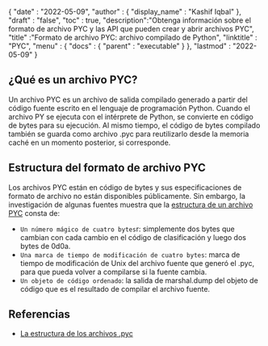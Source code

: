 {
  "date" : "2022-05-09",
  "author" : {
    "display_name" : "Kashif Iqbal"
},
  "draft" : "false",
  "toc" : true,
  "description":"Obtenga información sobre el formato de archivo PYC y las API que pueden crear y abrir archivos PYC",
  "title" :"Formato de archivo PYC: archivo compilado de Python",
  "linktitle" : "PYC",
  "menu" : {
    "docs" : {
      "parent" : "executable"
}
},
  "lastmod" : "2022-05-09"
}

## ¿Qué es un archivo PYC?

Un archivo PYC es un archivo de salida compilado generado a partir del código fuente escrito en el lenguaje de programación Python. Cuando el archivo PY se ejecuta con el intérprete de Python, se convierte en código de bytes para su ejecución. Al mismo tiempo, el código de bytes compilado también se guarda como archivo .pyc para reutilizarlo desde la memoria caché en un momento posterior, si corresponde.

## Estructura del formato de archivo PYC

Los archivos PYC están en código de bytes y sus especificaciones de formato de archivo no están disponibles públicamente. Sin embargo, la investigación de algunas fuentes muestra que la [estructura de un archivo PYC](https://nedbatchelder.com/blog/200804/the_structure_of_pyc_files.html) consta de:

* `Un número mágico de cuatro bytes`r: simplemente dos bytes que cambian con cada cambio en el código de clasificación y luego dos bytes de 0d0a.
* `Una marca de tiempo de modificación de cuatro bytes`: marca de tiempo de modificación de Unix del archivo fuente que generó el .pyc, para que pueda volver a compilarse si la fuente cambia.
* `Un objeto de código ordenado`: la salida de marshal.dump del objeto de código que es el resultado de compilar el archivo fuente.

## Referencias

* [La estructura de los archivos .pyc](https://nedbatchelder.com/blog/200804/the_structure_of_pyc_files.html)

